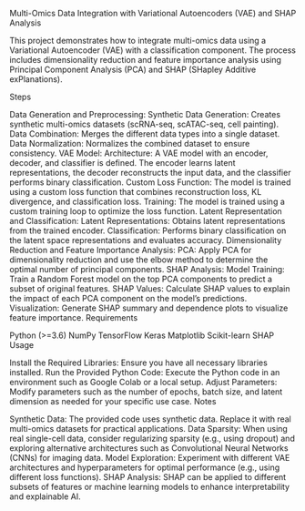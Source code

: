 Multi-Omics Data Integration with Variational Autoencoders (VAE) and SHAP Analysis

This project demonstrates how to integrate multi-omics data using a Variational Autoencoder (VAE) with a classification component. The process includes dimensionality reduction and feature importance analysis using Principal Component Analysis (PCA) and SHAP (SHapley Additive exPlanations).

Steps

Data Generation and Preprocessing:
Synthetic Data Generation: Creates synthetic multi-omics datasets (scRNA-seq, scATAC-seq, cell painting).
Data Combination: Merges the different data types into a single dataset.
Data Normalization: Normalizes the combined dataset to ensure consistency.
VAE Model:
Architecture: A VAE model with an encoder, decoder, and classifier is defined. The encoder learns latent representations, the decoder reconstructs the input data, and the classifier performs binary classification.
Custom Loss Function: The model is trained using a custom loss function that combines reconstruction loss, KL divergence, and classification loss.
Training: The model is trained using a custom training loop to optimize the loss function.
Latent Representation and Classification:
Latent Representations: Obtains latent representations from the trained encoder.
Classification: Performs binary classification on the latent space representations and evaluates accuracy.
Dimensionality Reduction and Feature Importance Analysis:
PCA: Apply PCA for dimensionality reduction and use the elbow method to determine the optimal number of principal components.
SHAP Analysis:
Model Training: Train a Random Forest model on the top PCA components to predict a subset of original features.
SHAP Values: Calculate SHAP values to explain the impact of each PCA component on the model’s predictions.
Visualization: Generate SHAP summary and dependence plots to visualize feature importance.
Requirements

Python (>=3.6)
NumPy
TensorFlow
Keras
Matplotlib
Scikit-learn
SHAP
Usage

Install the Required Libraries: Ensure you have all necessary libraries installed.
Run the Provided Python Code: Execute the Python code in an environment such as Google Colab or a local setup.
Adjust Parameters: Modify parameters such as the number of epochs, batch size, and latent dimension as needed for your specific use case.
Notes

Synthetic Data: The provided code uses synthetic data. Replace it with real multi-omics datasets for practical applications.
Data Sparsity: When using real single-cell data, consider regularizing sparsity (e.g., using dropout) and exploring alternative architectures such as Convolutional Neural Networks (CNNs) for imaging data.
Model Exploration: Experiment with different VAE architectures and hyperparameters for optimal performance (e.g., using different loss functions).
SHAP Analysis: SHAP can be applied to different subsets of features or machine learning models to enhance interpretability and explainable AI.
